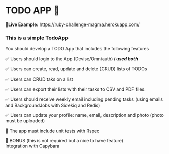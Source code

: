 
# TODO APP :memo: 

:link:**Live Example:**  https://ruby-challenge-magma.herokuapp.com/ 

### This is a simple TodoApp
You should develop a TODO App that includes the following features

:white_check_mark: Users should login to the App (Devise/Omniauth) 
***i used both***

:white_check_mark:  Users can create, read, update and delete (CRUD) lists of TODOs

:white_check_mark:   Users can CRUD taks on a list

:white_check_mark: Users can export their lists with their tasks to CSV and PDF files.

:white_check_mark:  Users should receive weekly email including pending tasks (using emails and BackgroundJobs with Sidekiq and Redis)

:white_check_mark: Users can update your profile: name, email, description and photo (photo must be uploaded)

:construction_worker:   The app must include unit tests with Rspec

:construction_worker: BONUS (this is not required but a nice to have feature)  
Integration with Capybara
